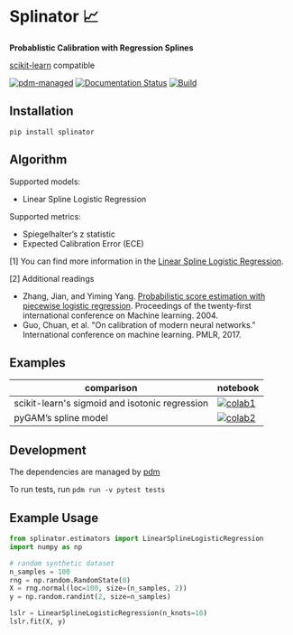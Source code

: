 # Splinator 📈

**Probablistic Calibration with Regression Splines**

[scikit-learn](https://scikit-learn.org) compatible

[![pdm-managed](https://img.shields.io/badge/pdm-managed-blueviolet)](https://pdm.fming.dev)
[![Documentation Status](https://readthedocs.org/projects/splinator/badge/?version=latest)](https://splinator.readthedocs.io/en/latest/)
[![Build](https://img.shields.io/github/actions/workflow/status/affirm/splinator/.github/workflows/python-package.yml)](https://github.com/affirm/splinator/actions)

## Installation

`pip install splinator`

## Algorithm

Supported models:

- Linear Spline Logistic Regression

Supported metrics:

- Spiegelhalter’s z statistic
- Expected Calibration Error (ECE)

\[1\] You can find more information in the [Linear Spline Logistic
Regression](https://github.com/Affirm/splinator/wiki/Linear-Spline-Logistic-Regression).

\[2\] Additional readings

- Zhang, Jian, and Yiming Yang. [Probabilistic score estimation with
    piecewise logistic
    regression](https://pal.sri.com/wp-content/uploads/publications/radar/2004/icml04zhang.pdf).
    Proceedings of the twenty-first international conference on Machine
    learning. 2004.
- Guo, Chuan, et al. "On calibration of modern neural networks." International conference on machine learning. PMLR, 2017.


## Examples

| comparison                                     | notebook                                                                                                                                                           |
|------------------------------------------------|--------------------------------------------------------------------------------------------------------------------------------------------------------------------|
| scikit-learn's sigmoid and isotonic regression | [![colab1](https://colab.research.google.com/assets/colab-badge.svg)](https://github.com/Affirm/splinator/blob/main/examples/calibrator_model_comparison.ipynb)    |
| pyGAM’s spline model                           | [![colab2](https://colab.research.google.com/assets/colab-badge.svg)](https://githubtocolab.com/Affirm/splinator/blob/main/examples/spline_model_comparison.ipynb) |

## Development

The dependencies are managed by [pdm](https://pdm.fming.dev/latest/)

To run tests, run `pdm run -v pytest tests`

## Example Usage

``` python
from splinator.estimators import LinearSplineLogisticRegression
import numpy as np

# random synthetic dataset
n_samples = 100
rng = np.random.RandomState(0)
X = rng.normal(loc=100, size=(n_samples, 2))
y = np.random.randint(2, size=n_samples)

lslr = LinearSplineLogisticRegression(n_knots=10)
lslr.fit(X, y)
```
